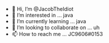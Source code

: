 - 👋 Hi, I’m @JacobTheIdiot
- 👀 I’m interested in ... java
- 🌱 I’m currently learning ... java
- 💞️ I’m looking to collaborate on ... uh
- 📫 How to reach me ... JC9606#0153

<!---
JacobTheIdiot/JacobTheIdiot is a ✨ special ✨ repository because its `README.md` (this file) appears on your GitHub profile.
You can click the Preview link to take a look at your changes.
--->
